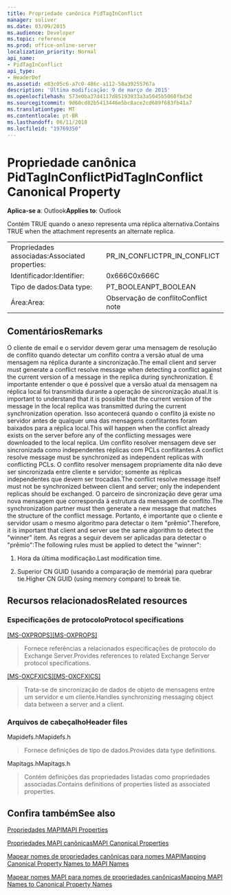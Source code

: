 ```yaml
---
title: Propriedade canônica PidTagInConflict
manager: soliver
ms.date: 03/09/2015
ms.audience: Developer
ms.topic: reference
ms.prod: office-online-server
localization_priority: Normal
api_name:
- PidTagInConflict
api_type:
- HeaderDef
ms.assetid: e83c05c6-a7c0-486c-a112-58a39255767a
description: 'Última modificação: 9 de março de 2015'
ms.openlocfilehash: 573e0ba37d4117d85193933a3a5045b5060fbd3d
ms.sourcegitcommit: 9d60cd82b5413446e5bc8ace2cd689f683fb41a7
ms.translationtype: MT
ms.contentlocale: pt-BR
ms.lasthandoff: 06/11/2018
ms.locfileid: "19769350"
---
```

# <a name="pidtaginconflict-canonical-property"></a><span data-ttu-id="1b3b1-103">Propriedade canônica PidTagInConflict</span><span class="sxs-lookup"><span data-stu-id="1b3b1-103">PidTagInConflict Canonical Property</span></span>

  
  
<span data-ttu-id="1b3b1-104">**Aplica-se a**: Outlook</span><span class="sxs-lookup"><span data-stu-id="1b3b1-104">**Applies to**: Outlook</span></span> 
  
<span data-ttu-id="1b3b1-105">Contém TRUE quando o anexo representa uma réplica alternativa.</span><span class="sxs-lookup"><span data-stu-id="1b3b1-105">Contains TRUE when the attachment represents an alternate replica.</span></span>
  
|||
|:-----|:-----|
|<span data-ttu-id="1b3b1-106">Propriedades associadas:</span><span class="sxs-lookup"><span data-stu-id="1b3b1-106">Associated properties:</span></span>  <br/> |<span data-ttu-id="1b3b1-107">PR_IN_CONFLICT</span><span class="sxs-lookup"><span data-stu-id="1b3b1-107">PR_IN_CONFLICT</span></span>  <br/> |
|<span data-ttu-id="1b3b1-108">Identificador:</span><span class="sxs-lookup"><span data-stu-id="1b3b1-108">Identifier:</span></span>  <br/> |<span data-ttu-id="1b3b1-109">0x666C</span><span class="sxs-lookup"><span data-stu-id="1b3b1-109">0x666C</span></span>  <br/> |
|<span data-ttu-id="1b3b1-110">Tipo de dados:</span><span class="sxs-lookup"><span data-stu-id="1b3b1-110">Data type:</span></span>  <br/> |<span data-ttu-id="1b3b1-111">PT_BOOLEAN</span><span class="sxs-lookup"><span data-stu-id="1b3b1-111">PT_BOOLEAN</span></span>  <br/> |
|<span data-ttu-id="1b3b1-112">Área:</span><span class="sxs-lookup"><span data-stu-id="1b3b1-112">Area:</span></span>  <br/> |<span data-ttu-id="1b3b1-113">Observação de conflito</span><span class="sxs-lookup"><span data-stu-id="1b3b1-113">Conflict note</span></span>  <br/> |
   
## <a name="remarks"></a><span data-ttu-id="1b3b1-114">Comentários</span><span class="sxs-lookup"><span data-stu-id="1b3b1-114">Remarks</span></span>

<span data-ttu-id="1b3b1-115">O cliente de email e o servidor devem gerar uma mensagem de resolução de conflito quando detectar um conflito contra a versão atual de uma mensagem na réplica durante a sincronização.</span><span class="sxs-lookup"><span data-stu-id="1b3b1-115">The email client and server must generate a conflict resolve message when detecting a conflict against the current version of a message in the replica during synchronization.</span></span> <span data-ttu-id="1b3b1-116">É importante entender o que é possível que a versão atual da mensagem na réplica local foi transmitida durante a operação de sincronização atual.</span><span class="sxs-lookup"><span data-stu-id="1b3b1-116">It is important to understand that it is possible that the current version of the message in the local replica was transmitted during the current synchronization operation.</span></span> <span data-ttu-id="1b3b1-117">Isso acontecerá quando o conflito já existe no servidor antes de qualquer uma das mensagens conflitantes foram baixados para a réplica local.</span><span class="sxs-lookup"><span data-stu-id="1b3b1-117">This will happen when the conflict already exists on the server before any of the conflicting messages were downloaded to the local replica.</span></span> <span data-ttu-id="1b3b1-118">Um conflito resolver mensagem deve ser sincronizada como independentes réplicas com PCLs conflitantes.</span><span class="sxs-lookup"><span data-stu-id="1b3b1-118">A conflict resolve message must be synchronized as independent replicas with conflicting PCLs.</span></span> <span data-ttu-id="1b3b1-119">O conflito resolver mensagem propriamente dita não deve ser sincronizada entre cliente e servidor; somente as réplicas independentes que devem ser trocadas.</span><span class="sxs-lookup"><span data-stu-id="1b3b1-119">The conflict resolve message itself must not be synchronized between client and server; only the independent replicas should be exchanged.</span></span> <span data-ttu-id="1b3b1-120">O parceiro de sincronização deve gerar uma nova mensagem que corresponda à estrutura da mensagem de conflito.</span><span class="sxs-lookup"><span data-stu-id="1b3b1-120">The synchronization partner must then generate a new message that matches the structure of the conflict message.</span></span> <span data-ttu-id="1b3b1-121">Portanto, é importante que o cliente e servidor usam o mesmo algoritmo para detectar o item "prêmio".</span><span class="sxs-lookup"><span data-stu-id="1b3b1-121">Therefore, it is important that client and server use the same algorithm to detect the "winner" item.</span></span> <span data-ttu-id="1b3b1-122">As regras a seguir devem ser aplicadas para detectar o "prêmio":</span><span class="sxs-lookup"><span data-stu-id="1b3b1-122">The following rules must be applied to detect the "winner":</span></span>
  
1. <span data-ttu-id="1b3b1-123">Hora da última modificação.</span><span class="sxs-lookup"><span data-stu-id="1b3b1-123">Last modification time.</span></span>
    
2. <span data-ttu-id="1b3b1-124">Superior CN GUID (usando a comparação de memória) para quebrar tie.</span><span class="sxs-lookup"><span data-stu-id="1b3b1-124">Higher CN GUID (using memory compare) to break tie.</span></span>
    
## <a name="related-resources"></a><span data-ttu-id="1b3b1-125">Recursos relacionados</span><span class="sxs-lookup"><span data-stu-id="1b3b1-125">Related resources</span></span>

### <a name="protocol-specifications"></a><span data-ttu-id="1b3b1-126">Especificações de protocolo</span><span class="sxs-lookup"><span data-stu-id="1b3b1-126">Protocol specifications</span></span>

<span data-ttu-id="1b3b1-127">[[MS-OXPROPS]](http://msdn.microsoft.com/library/f6ab1613-aefe-447d-a49c-18217230b148%28Office.15%29.aspx)</span><span class="sxs-lookup"><span data-stu-id="1b3b1-127">[[MS-OXPROPS]](http://msdn.microsoft.com/library/f6ab1613-aefe-447d-a49c-18217230b148%28Office.15%29.aspx)</span></span>
  
> <span data-ttu-id="1b3b1-128">Fornece referências a relacionados especificações de protocolo do Exchange Server.</span><span class="sxs-lookup"><span data-stu-id="1b3b1-128">Provides references to related Exchange Server protocol specifications.</span></span>
    
<span data-ttu-id="1b3b1-129">[[MS-OXCFXICS]](http://msdn.microsoft.com/library/b9752f3d-d50d-44b8-9e6b-608a117c8532%28Office.15%29.aspx)</span><span class="sxs-lookup"><span data-stu-id="1b3b1-129">[[MS-OXCFXICS]](http://msdn.microsoft.com/library/b9752f3d-d50d-44b8-9e6b-608a117c8532%28Office.15%29.aspx)</span></span>
  
> <span data-ttu-id="1b3b1-130">Trata-se de sincronização de dados de objeto de mensagens entre um servidor e um cliente.</span><span class="sxs-lookup"><span data-stu-id="1b3b1-130">Handles synchronizing messaging object data between a server and a client.</span></span>
    
### <a name="header-files"></a><span data-ttu-id="1b3b1-131">Arquivos de cabeçalho</span><span class="sxs-lookup"><span data-stu-id="1b3b1-131">Header files</span></span>

<span data-ttu-id="1b3b1-132">Mapidefs.h</span><span class="sxs-lookup"><span data-stu-id="1b3b1-132">Mapidefs.h</span></span>
  
> <span data-ttu-id="1b3b1-133">Fornece definições de tipo de dados.</span><span class="sxs-lookup"><span data-stu-id="1b3b1-133">Provides data type definitions.</span></span>
    
<span data-ttu-id="1b3b1-134">Mapitags.h</span><span class="sxs-lookup"><span data-stu-id="1b3b1-134">Mapitags.h</span></span>
  
> <span data-ttu-id="1b3b1-135">Contém definições das propriedades listadas como propriedades associadas.</span><span class="sxs-lookup"><span data-stu-id="1b3b1-135">Contains definitions of properties listed as associated properties.</span></span>
    
## <a name="see-also"></a><span data-ttu-id="1b3b1-136">Confira também</span><span class="sxs-lookup"><span data-stu-id="1b3b1-136">See also</span></span>



[<span data-ttu-id="1b3b1-137">Propriedades MAPI</span><span class="sxs-lookup"><span data-stu-id="1b3b1-137">MAPI Properties</span></span>](mapi-properties.md)
  
[<span data-ttu-id="1b3b1-138">Propriedades MAPI canônicas</span><span class="sxs-lookup"><span data-stu-id="1b3b1-138">MAPI Canonical Properties</span></span>](mapi-canonical-properties.md)
  
[<span data-ttu-id="1b3b1-139">Mapear nomes de propriedades canônicas para nomes MAPI</span><span class="sxs-lookup"><span data-stu-id="1b3b1-139">Mapping Canonical Property Names to MAPI Names</span></span>](mapping-canonical-property-names-to-mapi-names.md)
  
[<span data-ttu-id="1b3b1-140">Mapear nomes MAPI para nomes de propriedades canônicas</span><span class="sxs-lookup"><span data-stu-id="1b3b1-140">Mapping MAPI Names to Canonical Property Names</span></span>](mapping-mapi-names-to-canonical-property-names.md)

